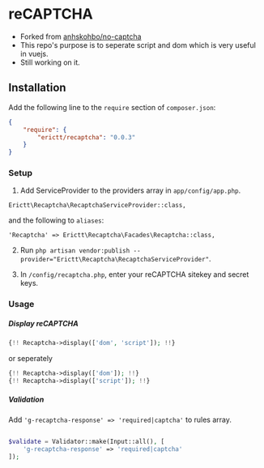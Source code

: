 reCAPTCHA
==========

* Forked from [anhskohbo/no-captcha](https://github.com/anhskohbo/no-captcha)
* This repo's purpose is to seperate script and dom which is very useful in vuejs.
* Still working on it.

## Installation

Add the following line to the `require` section of `composer.json`:

```json
{
    "require": {
        "erictt/recaptcha": "0.0.3"
    }
}
```

### Setup

1. Add ServiceProvider to the providers array in `app/config/app.php`.

```
Erictt\Recaptcha\RecaptchaServiceProvider::class,
```
and the following to `aliases`:
```
'Recaptcha' => Erictt\Recaptcha\Facades\Recaptcha::class,
```

2. Run `php artisan vendor:publish --provider="Erictt\Recaptcha\RecaptchaServiceProvider"`.

3. In `/config/recaptcha.php`, enter your reCAPTCHA sitekey and secret keys.

### Usage

##### Display reCAPTCHA

```php
{!! Recaptcha->display(['dom', 'script']); !!}
```

or seperately
```php
{!! Recaptcha->display(['dom']); !!}
{!! Recaptcha->display(['script']); !!}
```

##### Validation

Add `'g-recaptcha-response' => 'required|captcha'` to rules array.

```php

$validate = Validator::make(Input::all(), [
	'g-recaptcha-response' => 'required|captcha'
]);

```
